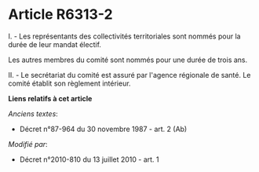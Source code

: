 # Article R6313-2

I. - Les représentants des collectivités territoriales sont nommés pour la durée de leur mandat électif.

Les autres membres du comité sont nommés pour une durée de trois ans.

II. - Le secrétariat du comité est assuré par l'agence régionale de santé. Le comité établit son règlement intérieur.

**Liens relatifs à cet article**

_Anciens textes_:

  - Décret n°87-964 du 30 novembre 1987 - art. 2 (Ab)

_Modifié par_:

  - Décret n°2010-810 du 13 juillet 2010 - art. 1
